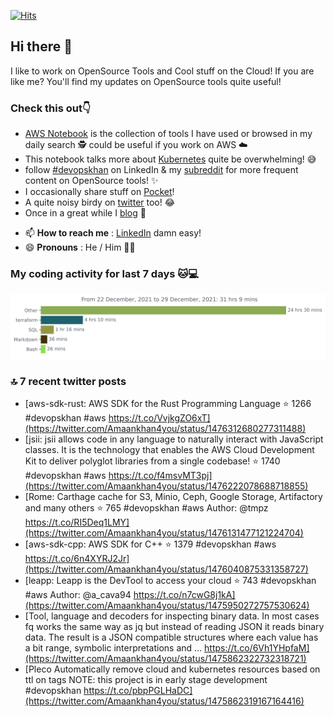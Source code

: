 [![Hits](https://hits.seeyoufarm.com/api/count/incr/badge.svg?url=https%3A%2F%2Fgithub.com%2Fakhan4u%2Fhit-counter&count_bg=%2379C83D&title_bg=%23555555&icon=&icon_color=%23E7E7E7&title=visits&edge_flat=false)](https://hits.seeyoufarm.com)

## Hi there 👋

I like to work on OpenSource Tools and Cool stuff on the Cloud! If you are like me? You'll find my updates on OpenSource tools quite useful!

### Check this out👇

* [AWS Notebook](https://histre.com/public/notebooks/dnllyanu/aws/) is the collection of tools I have used or browsed in my daily search 🕵️ could be useful if you work on AWS ☁️
* This notebook talks more about [Kubernetes](https://histre.com/public/notebooks/6uxdvo3y/kubernetes/) quite be overwhelming! 😅
* follow [#devopskhan](https://www.linkedin.com/feed/hashtag/devopskhan/) on LinkedIn & my [subreddit](https://www.reddit.com/r/devopskhan/) for more frequent content on OpenSource tools! ✨
* I occasionally share stuff on [Pocket](https://getpocket.com/@ej6g8d1dp2829A16a9Tf5d4T6bAMp3d8791rejDe86yem3bm4e14ex4fT4dluk29)!
* A quite noisy birdy on [twitter](https://twitter.com/Amaankhan4you) too! 😂
* Once in a great while I [blog](https://linuxparrot.com/) 😬


- 📫 **How to reach me** : [LinkedIn](https://www.linkedin.com/in/amaan-khan-linux-ninja) damn easy!
- 😄 **Pronouns** : He / Him 🤷‍♂️

### My coding activity for last 7 days 🐱💻

<img src="https://github.com/akhan4u/akhan4u/blob/main/images/stat.svg" alt="Amaan's Wakatime Activity!"/>

### 🔝 7 recent twitter posts
<!-- DEVDOJO:START -->
- [aws-sdk-rust: AWS SDK for the Rust Programming Language
⭐️ 1266
#devopskhan #aws
https://t.co/VvjkgZO6xT](https://twitter.com/Amaankhan4you/status/1476312680277311488)
- [jsii: jsii allows code in any language to naturally interact with JavaScript classes. It is the technology that enables the AWS Cloud Development Kit to deliver polyglot libraries from a single codebase!
⭐️ 1740
#devopskhan #aws
https://t.co/f4msvMT3pj](https://twitter.com/Amaankhan4you/status/1476222078688718855)
- [Rome: Carthage cache for S3, Minio, Ceph, Google Storage, Artifactory and many others 
⭐️ 765
#devopskhan #aws
Author: @tmpz
https://t.co/RI5Deq1LMY](https://twitter.com/Amaankhan4you/status/1476131477121224704)
- [aws-sdk-cpp: AWS SDK for C++
⭐️ 1379
#devopskhan #aws
https://t.co/6n4XYRJ2Jr](https://twitter.com/Amaankhan4you/status/1476040875331358727)
- [leapp: Leapp is the DevTool to access your cloud
⭐️ 743
#devopskhan #aws
Author: @a_cava94
https://t.co/n7cwG8j1kA](https://twitter.com/Amaankhan4you/status/1475950272757530624)
- [Tool, language and decoders for inspecting binary data. In most cases fq works the same way as jq but instead of reading JSON it reads binary data. The result is a JSON compatible structures where each value has a bit range, symbolic interpretations and … https://t.co/6Vh1YHpfaM](https://twitter.com/Amaankhan4you/status/1475862322732318721)
- [Pleco Automatically remove cloud and kubernetes resources based on ttl on tags NOTE: this project is in early stage development #devopskhan https://t.co/pbpPGLHaDC](https://twitter.com/Amaankhan4you/status/1475862319167164416)
<!-- DEVDOJO:END -->

<!-- ![Amaan's GitHub stats](https://github-readme-stats.vercel.app/api?username=akhan4u&count_private=true&show_icons=true&hide=contribs) -->
